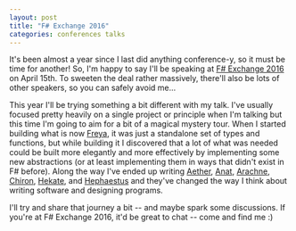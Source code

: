 ```yaml
---
layout: post
title: "F# Exchange 2016"
categories: conferences talks
---
```


It's been almost a year since I last did anything conference-y, so it must be time for another! So, I'm happy to say I'll be speaking at [F# Exchange 2016][fsharpx] on April 15th. To sweeten the deal rather massively, there'll also be lots of other speakers, so you can safely avoid me...

This year I'll be trying something a bit different with my talk. I've usually focused pretty heavily on a single project or principle when I'm talking but this time I'm going to aim for a bit of a magical mystery tour. When I started building what is now [Freya][freya], it was just a standalone set of types and functions, but while building it I discovered that a lot of what was needed could be built more elegantly and more effectively by implementing some new abstractions (or at least implementing them in ways that didn't exist in F# before). Along the way I've ended up writing [Aether][aether], [Anat][anat], [Arachne][arachne], [Chiron][chiron], [Hekate][hekate], and [Hephaestus][hephaestus] and they've changed the way I think about writing software and designing programs.

I'll try and share that journey a bit -- and maybe spark some discussions. If you're at F# Exchange 2016, it'd be great to chat -- come and find me :)

[fsharpx]: https://skillsmatter.com/conferences/7145-f-exchange-2016

[aether]: https://github.com/xyncro/aether
[anat]: https://github.com/xyncro/anat
[arachne]: https://github.com/freya-fs/arachne
[chiron]: https://github.com/xyncro/chiron
[freya]: https://github.com/freya-fs/freya
[hekate]: https://github.com/xyncro/hekate
[hephaestus]: https://github.com/xyncro/hephaestus

